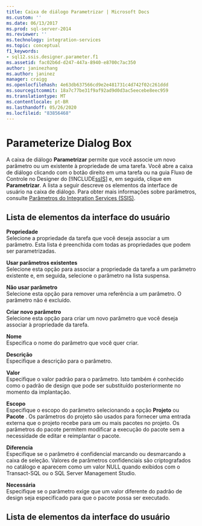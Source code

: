 ```yaml
---
title: Caixa de diálogo Parametrizar | Microsoft Docs
ms.custom: ''
ms.date: 06/13/2017
ms.prod: sql-server-2014
ms.reviewer: ''
ms.technology: integration-services
ms.topic: conceptual
f1_keywords:
- sql12.ssis.designer.parameter.f1
ms.assetid: fac02b6d-d247-447a-8940-e8700c7ac350
author: janinezhang
ms.author: janinez
manager: craigg
ms.openlocfilehash: 4e63db637566cd9e2e481731c4d742f02c261ddd
ms.sourcegitcommit: 18a7c77be31f9af92ad9d0d3ac5eecebe8eec959
ms.translationtype: MT
ms.contentlocale: pt-BR
ms.lasthandoff: 05/26/2020
ms.locfileid: "83856468"
---
```

# <a name="parameterize-dialog-box"></a>Parameterize Dialog Box
  A caixa de diálogo **Parametrizar** permite que você associe um novo parâmetro ou um existente à propriedade de uma tarefa. Você abre a caixa de diálogo clicando com o botão direito em uma tarefa ou na guia Fluxo de Controle no Designer do [!INCLUDE[ssIS](../includes/ssis-md.md)] e, em seguida, clique em **Parametrizar**. A lista a seguir descreve os elementos da interface de usuário na caixa de diálogo. Para obter mais informações sobre parâmetros, consulte [Parâmetros do Integration Services &#40;SSIS&#41;](integration-services-ssis-package-and-project-parameters.md).  
  
## <a name="ui-element-list"></a>Lista de elementos da interface do usuário  
 **Propriedade**  
 Selecione a propriedade da tarefa que você deseja associar a um parâmetro. Esta lista é preenchida com todas as propriedades que podem ser parametrizadas.  
  
 **Usar parâmetros existentes**  
 Selecione esta opção para associar a propriedade da tarefa a um parâmetro existente e, em seguida, selecione o parâmetro na lista suspensa.  
  
 **Não usar parâmetro**  
 Selecione esta opção para remover uma referência a um parâmetro. O parâmetro não é excluído.  
  
 **Criar novo parâmetro**  
 Selecione esta opção para criar um novo parâmetro que você deseja associar à propriedade da tarefa.  
  
 **Nome**  
 Especifica o nome do parâmetro que você quer criar.  
  
 **Descrição**  
 Especifique a descrição para o parâmetro.  
  
 **Valor**  
 Especifique o valor padrão para o parâmetro. Isto também é conhecido como o padrão de design que pode ser substituído posteriormente no momento da implantação.  
  
 **Escopo**  
 Especifique o escopo do parâmetro selecionando a opção **Projeto** ou **Pacote** . Os parâmetros do projeto são usados para fornecer uma entrada externa que o projeto recebe para um ou mais pacotes no projeto. Os parâmetros do pacote permitem modificar a execução do pacote sem a necessidade de editar e reimplantar o pacote.  
  
 **Diferencia**  
 Especifique se o parâmetro é confidencial marcando ou desmarcando a caixa de seleção. Valores de parâmetros confidenciais são criptografados no catálogo e aparecem como um valor NULL quando exibidos com o Transact-SQL ou o SQL Server Management Studio.  
  
 **Necessária**  
 Especifique se o parâmetro exige que um valor diferente do padrão de design seja especificado para que o pacote possa ser executado.  
  
## <a name="ui-element-list"></a>Lista de elementos da interface do usuário  
  
